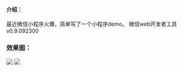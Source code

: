 #### 介绍：
最近微信小程序火爆，简单写了一个小程序demo。
微信web开发者工具 v0.9.092300
### 效果图：
![](https://github.com/qieangel2013/zys/blob/master/public/images/pw.jpg)
![](https://github.com/qieangel2013/SmallAPP/blob/master/image/test.png)
